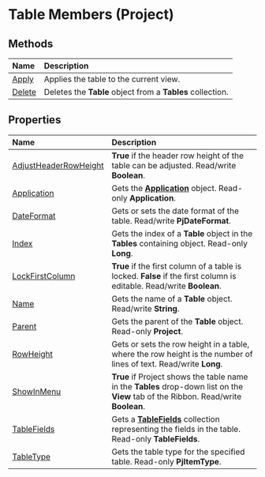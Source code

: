 
# Table Members (Project)





## Methods



|**Name**|**Description**|
|:-----|:-----|
|[Apply](05452633-fb60-b8c1-ac75-83351682df99.md)|Applies the table to the current view.|
|[Delete](9a85b66b-5124-529c-84b6-306789cb6986.md)|Deletes the  **Table** object from a **Tables** collection.|

## Properties



|**Name**|**Description**|
|:-----|:-----|
|[AdjustHeaderRowHeight](b6acb45c-14c2-8075-7b56-4eacf7c5fdd5.md)|**True** if the header row height of the table can be adjusted. Read/write **Boolean**.|
|[Application](9d052227-2cab-98e2-6680-adaecab7a4bc.md)|Gets the  **[Application](8eb91712-7784-a102-38c0-19bb056c27e9.md)** object. Read-only **Application**.|
|[DateFormat](69e0d08b-698e-8354-a583-b08122762f3f.md)|Gets or sets the date format of the table. Read/write  **PjDateFormat**.|
|[Index](f216af60-856b-883d-f91f-43f52a3808bf.md)|Gets the index of a  **Table** object in the **Tables** containing object. Read-only **Long**.|
|[LockFirstColumn](636e6683-39be-84ea-f40f-23adc5a85693.md)|**True** if the first column of a table is locked. **False** if the first column is editable. Read/write **Boolean**.|
|[Name](d4b65bdb-9129-1025-f89b-370a68b166eb.md)|Gets the name of a  **Table** object. Read/write **String**.|
|[Parent](ba398f84-4602-e650-19e7-f00b6046a249.md)|Gets the parent of the  **Table** object. Read-only **Project**.|
|[RowHeight](923379b4-5c36-cd84-43a0-48f334758855.md)|Gets or sets the row height in a table, where the row height is the number of lines of text. Read/write  **Long**.|
|[ShowInMenu](3f2be58d-4549-ac6e-e74c-40cf81e56db6.md)|**True** if Project shows the table name in the **Tables** drop-down list on the **View** tab of the Ribbon. Read/write **Boolean**.|
|[TableFields](2db4b5fd-6238-b4ab-dc9f-5de991eaad8e.md)|Gets a  **[TableFields](7f749404-0723-7a17-b83f-f43725c45fc5.md)** collection representing the fields in the table. Read-only **TableFields**.|
|[TableType](941b0bc0-e4f3-3eee-d54f-183cfbcdd7d9.md)|Gets the table type for the specified table. Read-only  **PjItemType**.|
